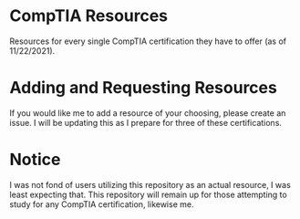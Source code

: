 # CompTIA Resources
 Resources for every single CompTIA certification they have to offer (as of 11/22/2021).

# Adding and Requesting Resources
 If you would like me to add a resource of your choosing, please create an issue. I will be updating this as I prepare for three of these certifications.

# Notice
 I was not fond of users utilizing this repository as an actual resource, I was least expecting that. This repository will remain up for those attempting to study for any CompTIA certification, likewise me.

